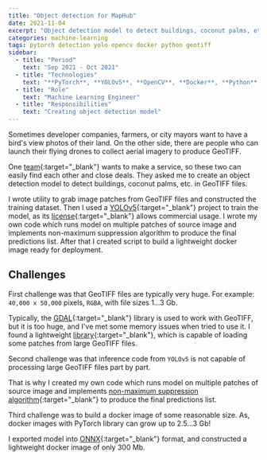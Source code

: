 ```yaml
---
title: "Object detection for MapHub"
date: 2021-11-04
excerpt: "Object detection model to detect buildings, coconut palms, etc. in GeoTIFF files"
categories: machine-learning
tags: pytorch detection yolo opencv docker python geotiff
sidebar:
  - title: "Period"
    text: "Sep 2021 - Oct 2021"
  - title: "Technologies"
    text: "**PyTorch**, **YOLOv5**, **OpenCV**, **Docker**, **Python**, **GeoTIFF**"
  - title: "Role"
    text: "Machine Learning Engineer"
  - title: "Responsibilities"
    text: "Creating object detection model"
---
```


Sometimes developer companies, farmers, or city mayors want to have a bird's view photos of their land.
On the other side, there are people who can launch their flying drones to collect aerial imagery
to produce GeoTIFF.

One [team](https://maphub.online){:target="_blank"} wants to make a service, so these two can easily find each other and close deals.
They asked me to create an object detection model to detect buildings, coconut palms, etc. in GeoTIFF files. 

I wrote utility to grab image patches from GeoTIFF files and constructed the training dataset. 
Then I used a [YOLOv5](https://github.com/ultralytics/yolov5/){:target="_blank"} project to train the model,
as its [license](https://github.com/ultralytics/yolov5/blob/master/LICENSE){:target="_blank"}
allows commercial usage.
I wrote my own code which runs model on multiple patches of source image
and implements non-maximum suppression algorithm to produce the final predictions list.
After that I created script to build a lightweight docker image ready for deployment.

## Challenges

First challenge was that GeoTIFF files are typically very huge.
For example: `40,000 x 50,000` pixels, `RGBA`, with file sizes 1...3 Gb.

Typically, the [GDAL](https://gdal.org/){:target="_blank"} library is used to work with GeoTIFF,
but it is too huge, and I've met some memory issues when tried to use it.
I found a lightweight [library](https://github.com/KipCrossing/geotiff/){:target="_blank"},
which is capable of loading some patches from large GeoTIFF files.

Second challenge was that inference code from `YOLOv5` is not capable
of processing large GeoTIFF files part by part.

That is why I created my own code which runs model on multiple patches of source image
and implements
[non-maximum suppression algorithm](https://learnopencv.com/non-maximum-suppression-theory-and-implementation-in-pytorch/){:target="_blank"}
to produce the final predictions list.

Third challenge was to build a docker image of some reasonable size.
As, docker images with PyTorch library can grow up to 2.5...3 Gb!

I exported model into [ONNX](https://onnxruntime.ai/){:target="_blank"} format,
and constructed a lightweight docker image of only 300 Mb.
